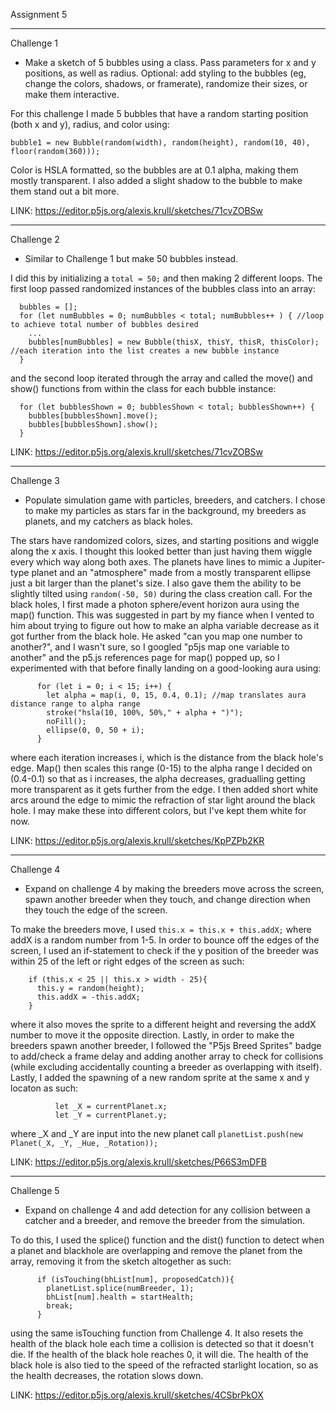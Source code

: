Assignment 5
_____________________________________________________________________________________________
Challenge 1 
- Make a sketch of 5 bubbles using a class. Pass parameters for x and y positions, as well as radius. Optional: add styling to the bubbles (eg, change the colors, shadows, or framerate), randomize their sizes, or make them interactive.

For this challenge I made 5 bubbles that have a random starting position (both x and y), radius, and color using:
```
bubble1 = new Bubble(random(width), random(height), random(10, 40), floor(random(360)));
```
Color is HSLA formatted, so the bubbles are at 0.1 alpha, making them mostly transparent. I also added a slight shadow to the bubble to make them stand out a bit more.

LINK: https://editor.p5js.org/alexis.krull/sketches/71cvZOBSw
_____________________________________________________________________________________________
Challenge 2
- Similar to Challenge 1 but make 50 bubbles instead. 

I did this by initializing a ```total = 50;``` and then making 2 different loops. The first loop passed randomized instances of the bubbles class into an array:
```
  bubbles = [];
  for (let numBubbles = 0; numBubbles < total; numBubbles++ ) { //loop to achieve total number of bubbles desired
    ...
    bubbles[numBubbles] = new Bubble(thisX, thisY, thisR, thisColor); //each iteration into the list creates a new bubble instance
  }
```
and the second loop iterated through the array and called the move() and show() functions from within the class for each bubble instance:
```
  for (let bubblesShown = 0; bubblesShown < total; bubblesShown++) {
    bubbles[bubblesShown].move();
    bubbles[bubblesShown].show();
  }
```

LINK: https://editor.p5js.org/alexis.krull/sketches/71cvZOBSw
_____________________________________________________________________________________________
Challenge 3
- Populate simulation game with particles, breeders, and catchers. I chose to make my particles as stars far in the background, my breeders as planets, and my catchers as black holes. 

The stars have randomized colors, sizes, and starting positions and wiggle along the x axis. I thought this looked better than just having them wiggle every which way along both axes. The planets have lines to mimic a Jupiter-type planet and an "atmosphere" made from a mostly transparent ellipse just a bit larger than the planet's size. I also gave them the ability to be slightly tilted using ```random(-50, 50)``` during the class creation call. For the black holes, I first made a photon sphere/event horizon aura using the map() function. This was suggested in part by my fiance when I vented to him about trying to figure out how to make an alpha variable decrease as it got further from the black hole. He asked "can you map one number to another?", and I wasn't sure, so I googled "p5js map one variable to another" and the p5.js references page for map() popped up, so I experimented with that before finally landing on a good-looking aura using: 
```
      for (let i = 0; i < 15; i++) {
        let alpha = map(i, 0, 15, 0.4, 0.1); //map translates aura distance range to alpha range
        stroke("hsla(10, 100%, 50%," + alpha + ")");
        noFill();
        ellipse(0, 0, 50 + i);
      }
```
where each iteration increases i, which is the distance from the black hole's edge. Map() then scales this range (0-15) to the alpha range I decided on (0.4-0.1) so that as i increases, the alpha decreases, gradualling getting more transparent as it gets further from the edge. I then added short white arcs around the edge to mimic the refraction of star light around the black hole. I may make these into different colors, but I've kept them white for now.

LINK: https://editor.p5js.org/alexis.krull/sketches/KpPZPb2KR
______________________________________________________________________________________________
Challenge 4
- Expand on challenge 4 by making the breeders move across the screen, spawn another breeder when they touch, and change direction when they touch the edge of the screen. 

To make the breeders move, I used ```this.x = this.x + this.addX;``` where addX is a random number from 1-5. In order to bounce off the edges of the screen, I used an if-statement to check if the y position of the breeder was within 25 of the left or right edges of the screen as such: 
```
    if (this.x < 25 || this.x > width - 25){
      this.y = random(height);
      this.addX = -this.addX;
    }
```
where it also moves the sprite to a different height and reversing the addX number to move it the opposite direction. Lastly, in order to make the breeders spawn another breeder, I followed the "P5js Breed Sprites" badge to add/check a frame delay and adding another array to check for collisions (while excluding accidentally counting a breeder as overlapping with itself). Lastly, I added the spawning of a new random sprite at the same x and y locaton as such:
```
          let _X = currentPlanet.x;
          let _Y = currentPlanet.y;
```
where _X and _Y are input into the new planet call ```planetList.push(new Planet(_X, _Y, _Hue, _Rotation));```

LINK: https://editor.p5js.org/alexis.krull/sketches/P66S3mDFB
_________________________________________________________________________________________________
Challenge 5
- Expand on challenge 4 and add detection for any collision between a catcher and a breeder, and remove the breeder from the simulation.

To do this, I used the splice() function and the dist() function to detect when a planet and blackhole are overlapping and remove the planet from the array, removing it from the sketch altogether as such:
```
      if (isTouching(bhList[num], proposedCatch)){
        planetList.splice(numBreeder, 1);
        bhList[num].health = startHealth;
        break;
      }
```
using the same isTouching function from Challenge 4. It also resets the health of the black hole each time a collision is detected so that it doesn't die. If the health of the black hole reaches 0, it will die. The health of the black hole is also tied to the speed of the refracted starlight location, so as the health decreases, the rotation slows down.

LINK: https://editor.p5js.org/alexis.krull/sketches/4CSbrPkOX
